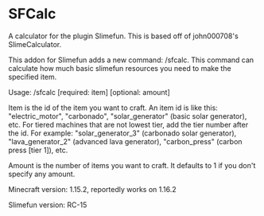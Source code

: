 # SFCalc
A calculator for the plugin Slimefun. This is based off of john000708's SlimeCalculator.

This addon for Slimefun adds a new command: /sfcalc. This command can calculate how much basic slimefun resources you need to make the specified item.

Usage: /sfcalc [required: item] [optional: amount]

Item is the id of the item you want to craft. An item id is like this: "electric_motor", "carbonado", "solar_generator" (basic solar generator), etc. For tiered machines that are not lowest tier, add the tier number after the id. For example: "solar_generator_3" (carbonado solar generator), "lava_generator_2" (advanced lava generator), "carbon_press" (carbon press [tier 1]), etc.

Amount is the number of items you want to craft. It defaults to 1 if you don't specify any amount.

Minecraft version: 1.15.2, reportedly works on 1.16.2

Slimefun version: RC-15
